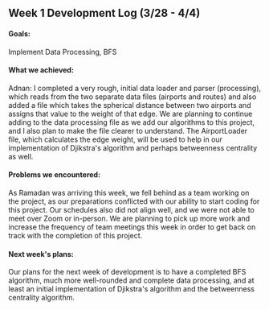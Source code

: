 ## Week 1 Development Log (3/28 - 4/4)

#### Goals: 
Implement Data Processing, BFS

#### What we achieved: 
Adnan: I completed a very rough, initial data loader and parser (processing), which reads from the two separate data files (airports and routes) and also added a file which takes the spherical distance between two airports and assigns that value to the weight of that edge. We are planning to continue adding to the data processing file as we add our algorithms to this project, and I also plan to make the file clearer to understand. The AirportLoader file, which calculates the edge weight, will be used to help in our implementation of Djikstra's algorithm and perhaps betweenness centrality as well.

#### Problems we encountered:
As Ramadan was arriving this week, we fell behind as a team working on the project, as our preparations conflicted with our ability to start coding for this project. Our schedules also did not align well, and we were not able to meet over Zoom or in-person. We are planning to pick up more work and increase the frequency of team meetings this week in order to get back on track with the completion of this project.

#### Next week's plans:
Our plans for the next week of development is to have a completed BFS algorithm, much more well-rounded and complete data processing, and at least an initial implementation of Djikstra's algorithm and the betweenness centrality algorithm.
